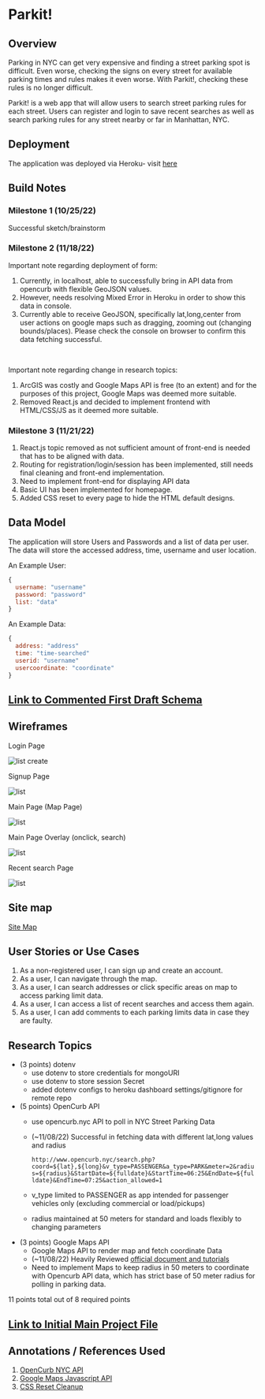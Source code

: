 # Parkit!

## Overview

Parking in NYC can get very expensive and finding a street parking spot is difficult. Even worse, checking the signs on every street for available parking times and rules makes it even worse. With Parkit!, checking these rules is no longer difficult.

Parkit! is a web app that will allow users to search street parking rules for each street. Users can register and login to save recent searches as well as search parking rules for any street nearby or far in Manhattan, NYC. 


## Deployment
The application was deployed via Heroku- visit [here](https://parkitapp.herokuapp.com/)<br/>

## Build Notes 
### Milestone 1 (10/25/22)
Successful sketch/brainstorm
### Milestone 2 (11/18/22)
 Important note regarding deployment of form: </br>
1. Currently, in localhost, able to successfully bring in API data from opencurb with flexible GeoJSON values. <br>
2. However, needs resolving Mixed Error in Heroku in order to show this data in console. <br>
3. Currently able to receive GeoJSON, specifically lat,long,center from user actions on google maps such as dragging, zooming out (changing bounds/places). Please check the console on browser to confirm this data fetching successful.
<br>

Important note regarding change in research topics: <br>
 1. ArcGIS was costly and Google Maps API is free (to an extent) and for the purposes of this project, Google Maps was deemed more suitable.
 2. Removed React.js and decided to implement frontend with HTML/CSS/JS as it deemed more suitable.

### Milestone 3 (11/21/22)
1. React.js topic removed as not sufficient amount of front-end is needed that has to be aligned with data.
2. Routing for registration/login/session has been implemented, still needs final cleaning and front-end implementation.
3. Need to implement front-end for displaying API data
4. Basic UI has been implemented for homepage.
5. Added CSS reset to every page to hide the HTML default designs.
## Data Model

The application will store Users and Passwords and a list of data per user.</br>
The data will store the accessed address, time, username and user location.

An Example User:

```javascript
{
  username: "username"
  password: "password"
  list: "data"
}
```

An Example Data:

```javascript
{
  address: "address"
  time: "time-searched"
  userid: "username"
  usercoordinate: "coordinate"
}
```


## [Link to Commented First Draft Schema](db.mjs) 

## Wireframes

Login Page

![list create](documentation/login.png)

Signup Page

![list](documentation/sign-up.png)

Main Page (Map Page)

![list](documentation/main.png)

Main Page Overlay (onclick, search)

![list](documentation/main-overlay.png)

Recent search Page

![list](documentation/recent-searches.png)

## Site map

[Site Map](documentation/site-map.png)

## User Stories or Use Cases

1. As a non-registered user, I can sign up and create an account.
2. As a user, I can navigate through the map.
3. As a user, I can search addresses or click specific areas on map to access parking limit data.
4. As a user, I can access a list of recent searches and access them again.
5. As a user, I can add comments to each parking limits data in case they are faulty.

## Research Topics

* (3 points) dotenv
  * use dotenv to store credentials for mongoURI
  * use dotenv to store session Secret
  * added dotenv configs to heroku dashboard settings/gitignore for remote repo
* (5 points) OpenCurb API
  * use opencurb.nyc API to poll in NYC Street Parking Data
  * (~11/08/22) Successful in fetching data with different lat,long values and radius

    `http://www.opencurb.nyc/search.php?coord=${lat},${long}&v_type=PASSENGER&a_type=PARK&meter=2&radius=${radius}&StartDate=${fulldate}&StartTime=06:25&EndDate=${fulldate}&EndTime=07:25&action_allowed=1`
  * v_type limited to PASSENGER as app intended for passenger vehicles only (excluding commercial or load/pickups)
  * radius maintained at 50 meters for standard and loads flexibly to changing parameters
* (3 points) Google Maps API
    * Google Maps API to render map and fetch coordinate Data
    * (~11/08/22) Heavily Reviewed [official document and tutorials](https://developers.google.com/maps/documentation/javascript/overview)
    * Need to implement Maps to keep radius in 50 meters to coordinate with Opencurb API data, which has strict base of 50 meter radius for polling in parking data.
    

11 points total out of 8 required points 


## [Link to Initial Main Project File](app.mjs) 

## Annotations / References Used

1. [OpenCurb NYC API](http://www.opencurb.nyc/doc.html) 
2. [Google Maps Javascript API](https://developers.google.com/maps/documentation/javascript/overview)
3. [CSS Reset Cleanup](https://github.com/elad2412/the-new-css-reset)
